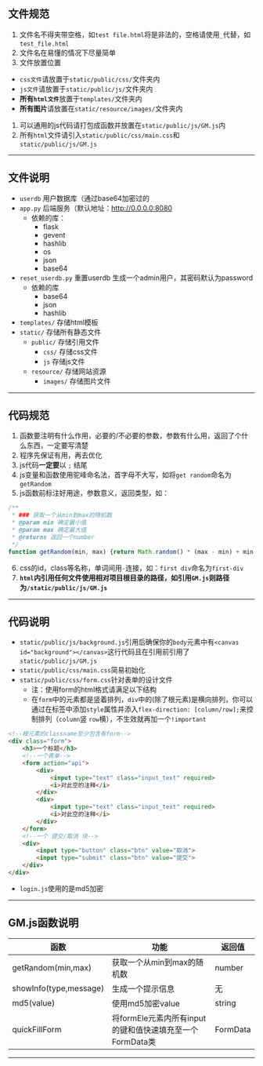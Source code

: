 ## 文件规范
1. 文件名不得夹带空格，如`test file.html`将是非法的，空格请使用`_`代替，如`test_file.html`
2. 文件名在易懂的情况下尽量简单
3. 文件放置位置
- `css文件`请放置于`static/public/css/`文件夹内
- `js文件`请放置于`static/public/js/`文件夹内
- <b>所有`html文件`</b>放置于`templates/`文件夹内
- <b>所有图片</b>请放置在`static/resource/images/`文件夹内
1. 可以通用的js代码请打包成函数并放置在`static/public/js/GM.js`内
2. 所有`html`文件请引入`static/public/css/main.css`和`static/public/js/GM.js`

---

## 文件说明
- `userdb` 用户数据库（通过base64加密过的
- `app.py` 后端服务（默认地址：http://0.0.0.0:8080
  - 依赖的库：
    - flask
    - gevent
    - hashlib
    - os
    - json
    - base64
- `reset_userdb.py` 重置userdb 生成一个admin用户，其密码默认为password
  - 依赖的库
    - base64
    - json
    - hashlib
- `templates/` 存储html模板
- `static/` 存储所有静态文件
  - `public/` 存储引用文件
    - `css/` 存储css文件 
    - `js` 存储js文件
  - `resource/` 存储网站资源
    - `images/` 存储图片文件
---

## 代码规范
1. 函数要注明有什么作用，必要的/不必要的参数，参数有什么用，返回了个什么东西，一定要写清楚
2. 程序先保证有用，再去优化
3. js代码<b>一定要</b>以 `;` 结尾
4. js变量和函数使用驼峰命名法，首字母不大写，如将`get random`命名为`getRandom`
5. js函数前标注好用途，参数意义，返回类型，如：
```javascript
/**
 * ### 获取一个从min到max的随机数
 * @param min 确定最小值 
 * @param max 确定最大值 
 * @returns 返回一个number
 */
function getRandom(min, max) {return Math.random() * (max - min) + min;}
```
6. css的id，class等名称，单词间用`-`连接，如：`first div`命名为`first-div`
7. <b>`html`内引用任何文件使用相对项目根目录的路径，如引用`GM.js`则路径为`/static/public/js/GM.js`</b>

---

## 代码说明
- `static/public/js/background.js`引用后确保你的`body`元素中有`<canvas id="background"></canvas>`这行代码且在引用前引用了`static/public/js/GM.js`
- `static/public/css/main.css`简易初始化
- `static/public/css/form.css`针对表单的设计文件
  - 注：使用form的html格式请满足以下结构
  - 在`form`中的元素都是竖着排列，`div`中的(除了根元素)是横向排列，你可以通过在标签中添加`style`属性并添入`flex-direction: [column/row];`来控制排列（`column`竖 `row`横），不生效就再加一个`!important`
```html
<!--根元素的classname至少包含有form-->
<div class="form">
    <h3>一个标题</h3>
    <!--一个表单-->
    <form action="api">
        <div>
            <input type="text" class="input_text" required>
            <i>对此空的注释</i>
        </div>
        <div>
            <input type="text" class="input_text" required>
            <i>对此空的注释</i>
        </div>
    </form>
    <!--一个 提交/取消 块-->
    <div>
        <input type="button" class="btn" value="取消">
        <input type="submit" class="btn" value="提交">
    </div>
</div>
```
- `login.js`使用的是md5加密

---

## GM.js函数说明
|函数|功能|返回值|
|--|--|--|
|getRandom(min,max)|获取一个从min到max的随机数|number|
|showInfo(type,message)|生成一个提示信息|无|
|md5(value)|使用md5加密value|string|
|quickFillForm|将formEle元素内所有input的键和值快速填充至一个FormData类|FormData|

---
